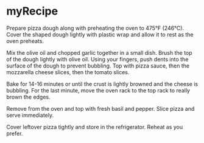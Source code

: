 # myRecipe
Prepare pizza dough along with preheating the oven to 475°F (246°C). Cover the shaped dough lightly with plastic wrap and allow it to rest as the oven preheats.

Mix the olive oil and chopped garlic together in a small dish. Brush the top of the dough lightly with olive oil. Using your fingers, push dents into the surface of the dough to prevent bubbling. Top with pizza sauce, then the mozzarella cheese slices, then the tomato slices.

Bake for 14-16 minutes or until the crust is lightly browned and the cheese is bubbling. For the last minute, move the oven rack to the top rack to really brown the edges.

Remove from the oven and top with fresh basil and pepper. Slice pizza and serve immediately.

Cover leftover pizza tightly and store in the refrigerator. Reheat as you prefer.